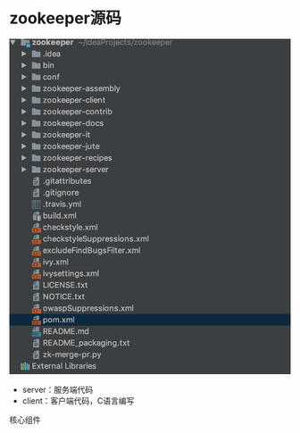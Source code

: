 # zookeeper源码



![zookeeper源码结构](image/zookeeper源码结构.png)

- server：服务端代码
- client：客户端代码，C语言编写







核心组件